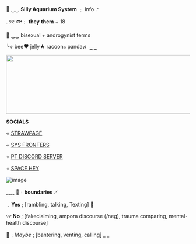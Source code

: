 🌊      ‿‿ __Silly Aquarium System__  ﹕  info      .ᐟ

.      ୨୧      🐟﹕ __they__ **them** + 18

🪼 ‿‿ bisexual + androgynist terms

╰⟢ bee♥‬ jelly★ racoon๑ panda♬ ‿‿

<img src="https://i.pinimg.com/originals/b3/36/b8/b336b8594cdc207216ba346990e3ded5.gif" width="1280" height="160"/>

__SOCIALS__

⟡ [STRAWPAGE](https://sillysys.straw.page)

⟡ [SYS FRONTERS](https://pluralkit.xyz/f/ofqhf)

⟡ [PT DISCORD SERVER](https://discord.gg/FCHBKTGBgb)

⟡ [SPACE HEY](https://spacehey.com/soapyslushy)

![image](https://github.com/sillysys/sillysys/assets/153270609/69292de0-81c5-4e4a-8acc-af9771493c29)

‿‿ 🪸﹕**boundaries** .ᐟ

﹒__Yes__ ; [rambling, talking, Texting]      🐚

୨୧  **No** ; [fakeclaiming, ampora discourse (/neg), trauma comparing, mental-health discourse]

🐬﹕*Maybe* ; [bantering, venting, calling]
_ _
